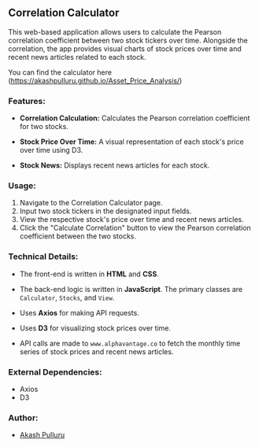 
## Correlation Calculator

This web-based application allows users to calculate the Pearson correlation coefficient between two stock tickers over time. Alongside the correlation, the app provides visual charts of stock prices over time and recent news articles related to each stock.

You can find the calculator here (https://akashpulluru.github.io/Asset_Price_Analysis/)

### Features:

- **Correlation Calculation:** Calculates the Pearson correlation coefficient for two stocks.
  
- **Stock Price Over Time:** A visual representation of each stock's price over time using D3.
  
- **Stock News:** Displays recent news articles for each stock.

### Usage:

1. Navigate to the Correlation Calculator page.
2. Input two stock tickers in the designated input fields.
3. View the respective stock's price over time and recent news articles.
4. Click the "Calculate Correlation" button to view the Pearson correlation coefficient between the two stocks.

### Technical Details:

- The front-end is written in **HTML** and **CSS**.
  
- The back-end logic is written in **JavaScript**. The primary classes are `Calculator`, `Stocks`, and `View`.
  
- Uses **Axios** for making API requests.
  
- Uses **D3** for visualizing stock prices over time.
  
- API calls are made to `www.alphavantage.co` to fetch the monthly time series of stock prices and recent news articles.

### External Dependencies:

- Axios
- D3

### Author:

- [Akash Pulluru](https://www.linkedin.com/in/akashpulluru)

